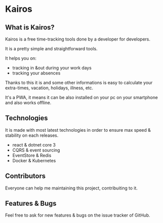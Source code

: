 # Kairos

## What is Kairos?

Kairos is a free time-tracking tools done by a developer for developers.

It is a pretty simple and straightforward tools.

It helps you on:

- tracking in &out during your work days
- tracking your absences

Thanks to this it is and some other informations is easy to calculate your extra-times, vacation, holidays, illness, etc.

It's a PWA, it means it can be also installed on your pc on your smartphone and also works offline.

## Technologies

It is made with most latest technologies in order to ensure max speed & stability on each releases.

- react & dotnet core 3
- CQRS & event sourcing
- EventStore & Redis
- Docker & Kubernetes

## Contributors

Everyone can help me maintaining this project, contribuiting to it.

## Features & Bugs

Feel free to ask for new features & bugs on the issue tracker of GitHub.
